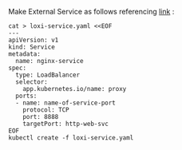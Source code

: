 

Make External Service as follows referencing [link](https://loxilb-io.github.io/loxilbdocs/ccm/) :

```
cat > loxi-service.yaml <<EOF
---
apiVersion: v1
kind: Service
metadata:
  name: nginx-service
spec:
  type: LoadBalancer
  selector:
    app.kubernetes.io/name: proxy
  ports:
  - name: name-of-service-port
    protocol: TCP
    port: 8888
    targetPort: http-web-svc
EOF
kubectl create -f loxi-service.yaml
```